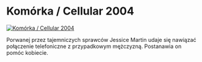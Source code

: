 Komórka / Cellular 2004 
=============
[![Komórka / Cellular 2004 ](http://vidos.pl/images/player.gif)](http://vidos.pl/komorka-cellular-2004)

 Porwanej przez tajemniczych sprawców Jessice Martin udaje się nawiązać połączenie telefoniczne z przypadkowym mężczyzną. Postanawia on pomóc kobiecie.
